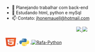 - 🔭 Planejando trabalhar com back-end
- 🌱 Estudando html, python e mySql
- 📫 Contato: jhonemauell@hotmail.com

<div align="center">
  <a href="https://github.com/Jhonatas-Araujo">
  <img height="180em" src="https://github-readme-stats.vercel.app/api?username=Jhonatas-Araujo&show_icons=true&theme=dracula&include_all_commits=true&count_private=true"/>
  <img height="180em" src="https://github-readme-stats.vercel.app/api/top-langs/?username=Jhonatas-Araujo&layout=compact&langs_count=7&theme=dracula"/>
</div>
<div style="display: inline_block"><br>
  <img align="center" alt="Rafa-HTML" height="30" width="40" src="https://raw.githubusercontent.com/devicons/devicon/master/icons/html5/html5-original.svg">
  <img align="center" alt="Rafa-Python" height="30" width="40" src="https://raw.githubusercontent.com/devicons/devicon/master/icons/python/python-original.svg">
  <img align="center" alt="Rafa-Python" height="30" width="40" src="https://cdn.jsdelivr.net/gh/devicons/devicon/icons/mysql/mysql-original.svg" />
</div>
